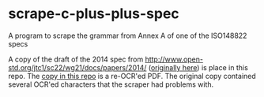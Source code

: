 # scrape-c-plus-plus-spec
A program to scrape the grammar from Annex A of one of the ISO148822 specs

A copy of the draft of the 2014 spec from http://www.open-std.org/jtc1/sc22/wg21/docs/papers/2014/
([originally here](http://www.open-std.org/jtc1/sc22/wg21/docs/papers/2014/n4296.pdf))
is place in this repo. The [copy in this repo](https://github.com/kaby76/scrape-c-plus-plus-spec/blob/main/c-plus-plus-spec-draft.pdf)
is a re-OCR'ed PDF. The original copy contained several OCR'ed characters that
the scraper had problems with.

